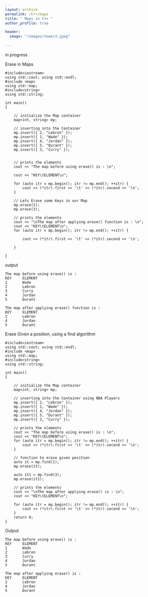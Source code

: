```yaml
---
layout: archive
permalink: /C++/maps
title: " Maps in C++ "
author_profile: true

header:
  image: "/images/tower3.jpeg"
  
---
```


in progress









Erase in Maps

    #include<iostream>
    using std::cout; using std::endl;
    #include <map> 
    using std::map;
    #include<string>
    using std::string;

    int main()
    {
    
        // initialize the Map container
        map<int, string> mp;

        // inserting into the Container
        mp.insert({ 2, "Lebron" });
        mp.insert({ 1, "Wade" });
        mp.insert({ 4, "Jordan" });
        mp.insert({ 5, "Durant" });
        mp.insert({ 3, "Curry" });

    
        // prints the elements
        cout << "The map before using erase() is : \n";

        cout << "KEY\tELEMENT\n";

        for (auto itr = mp.begin(); itr != mp.end(); ++itr) {
            cout << (*itr).first << '\t' << (*itr).second << '\n';
        }
    
        // Lets Erase some Keys in our Map
        mp.erase(1);
        mp.erase(3);
    
        // prints the elements
        cout << "\nThe map after applying erase() function is : \n";
        cout << "KEY\tELEMENT\n";
        for (auto itr = mp.begin(); itr != mp.end(); ++itr) {

            cout << (*itr).first << '\t' << (*itr).second << '\n';

        }

    }

output

    The map before using erase() is : 
    KEY     ELEMENT
    1       Wade
    2       Lebron
    3       Curry
    4       Jordan
    5       Durant

    The map after applying erase() function is : 
    KEY     ELEMENT
    2       Lebron
    4       Jordan
    5       Durant



Erase Given a position, using a find algorithm

    #include<iostream>
    using std::cout; using std::endl;
    #include <map> 
    using std::map;
    #include<string>
    using std::string;

    int main()
    {
    
        // initialize the Map container
        map<int, string> mp;

        // inserting into the Container using NBA Players
        mp.insert({ 2, "Lebron" });
        mp.insert({ 1, "Wade" });
        mp.insert({ 4, "Jordan" });
        mp.insert({ 5, "Durant" });
        mp.insert({ 3, "Curry" });
    
        // prints the elements
        cout << "The map before using erase() is : \n";
        cout << "KEY\tELEMENT\n";
        for (auto itr = mp.begin(); itr != mp.end(); ++itr) {
            cout << (*itr).first << '\t' << (*itr).second << '\n';
        }
    
        // function to erase given position
        auto it = mp.find(1);
        mp.erase(it);
    
        auto it1 = mp.find(3);
        mp.erase(it1);
    
        // prints the elements
        cout << "\nThe map after applying erase() is : \n";
        cout << "KEY\tELEMENT\n";

        for (auto itr = mp.begin(); itr != mp.end(); ++itr) {
            cout << (*itr).first << '\t' << (*itr).second << '\n';
        }
        return 0;
    }


Output

    The map before using erase() is : 
    KEY     ELEMENT
    1       Wade
    2       Lebron
    3       Curry
    4       Jordan
    5       Durant

    The map after applying erase() is : 
    KEY     ELEMENT
    2       Lebron
    4       Jordan
    5       Durant

